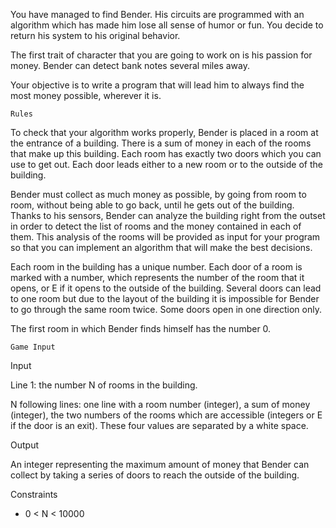 You have managed to find Bender. His circuits are programmed with an algorithm which has made him lose all sense of humor or fun. You decide to return his system to his original behavior.

The first trait of character that you are going to work on is his passion for money. Bender can detect bank notes several miles away.

Your objective is to write a program that will lead him to always find the most money possible, wherever it is.

 	Rules

To check that your algorithm works properly, Bender is placed in a room at the entrance of a building. There is a sum of money in each of the rooms that make up this building. Each room has exactly two doors which you can use to get out. Each door leads either to a new room or to the outside of the building.

Bender must collect as much money as possible, by going from room to room, without being able to go back, until he gets out of the building. Thanks to his sensors, Bender can analyze the building right from the outset in order to detect the list of rooms and the money contained in each of them. This analysis of the rooms will be provided as input for your program so that you can implement an algorithm that will make the best decisions.

Each room in the building has a unique number. Each door of a room is marked with a number, which represents the number of the room that it opens, or E if it opens to the outside of the building. Several doors can lead to one room but due to the layout of the building it is impossible for Bender to go through the same room twice. Some doors open in one direction only.

The first room in which Bender finds himself has the number 0.

 	Game Input

Input

Line 1: the number N of rooms in the building.

N following lines: one line with a room number (integer), a sum of money (integer), the two numbers of the rooms which are accessible (integers or E if the door is an exit). These four values are separated by a white space.

Output

An integer representing the maximum amount of money that Bender can collect by taking a series of doors to reach the outside of the building.

Constraints
* 0 < N < 10000